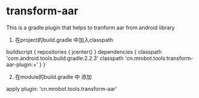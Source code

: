 # transform-aar
This is a gradle plugin that helps to tranform aar from android library

1. 在project的build.gradle 中加入classpath

buildscript {
    repositories {
        jcenter()
    }
    dependencies {
        classpath 'com.android.tools.build:gradle:2.2.3'
        classpath 'cn.mrobot.tools:transform-aar-plugin:+'
    }
}

2. 在module的build.gradle 中 添加

apply plugin: 'cn.mrobot.tools.transform-aar' 

